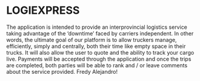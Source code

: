 # LOGIEXPRESS
The application is intended to provide an interprovincial logistics service taking advantage of the ‘downtime’ faced by carriers independent. In other words, the ultimate goal of our platform is to allow truckers manage, efficiently, simply and centrally, both their time like empty space in their trucks. It will also allow the user to quote and the ability to track your cargo live. Payments will be accepted through the application and once the trips are completed, both parties will be able to rank and / or leave comments about the service provided.
Fredy Alejandro!